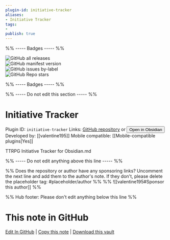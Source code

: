 ```yaml
---
plugin-id: initiative-tracker
aliases:
- Initiative Tracker
tags: 
- 
publish: true
---
```


%% ----- Badges ----- %%

![GitHub all releases](https://img.shields.io/github/downloads/valentine195/obsidian-initiative-tracker/total?color=573E7A&logo=github&style=for-the-badge)   
![GitHub manifest version](https://img.shields.io/github/manifest-json/v/valentine195/obsidian-initiative-tracker?color=573E7A&logo=github&style=for-the-badge)   
![GitHub issues by-label](https://img.shields.io/github/issues/valentine195/obsidian-initiative-tracker/help%20wanted?color=573E7A&logo=github&style=for-the-badge)   
![GitHub Repo stars](https://img.shields.io/github/stars/valentine195/obsidian-initiative-tracker?color=573E7A&logo=github&style=for-the-badge)

%% ----- Badges ----- %%

%% ----- Do not edit this section ----- %%

# Initiative Tracker

Plugin ID: `initiative-tracker`
Links: [GitHub repository](https://github.com/valentine195/obsidian-initiative-tracker) or [<button id=HH>Open in Obsidian</button>](obsidian://goto-plugin?id=initiative-tracker)
Developed by: [[valentine195]]
Mobile compatible: [[Mobile-compatible plugins|Yes]]

TTRPG Initiative Tracker for Obsidian.md

%% ----- Do not edit anything above this line ----- %% 

%% Does the repository or author have any sponsoring links? Uncomment the next line and add them to the author's note. If they don't, please delete the placeholder tag: #placeholder/author %%
%% ![[valentine195#Sponsor this author]] %%

%% Hub footer: Please don't edit anything below this line %%

# This note in GitHub

<span class="git-footer">[Edit In GitHub](https://github.dev/obsidian-community/obsidian-hub/blob/main/02%20-%20Community%20Expansions/02.05%20All%20Community%20Expansions/Plugins/initiative-tracker.md "git-hub-edit-note") | [Copy this note](https://raw.githubusercontent.com/obsidian-community/obsidian-hub/main/02%20-%20Community%20Expansions/02.05%20All%20Community%20Expansions/Plugins/initiative-tracker.md "git-hub-copy-note") | [Download this vault](https://github.com/obsidian-community/obsidian-hub/archive/refs/heads/main.zip "git-hub-download-vault") </span>